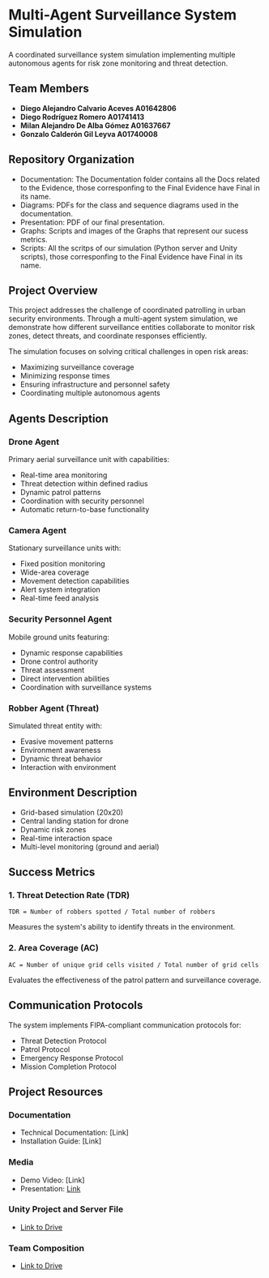 # Multi-Agent Surveillance System Simulation

A coordinated surveillance system simulation implementing multiple autonomous agents for risk zone monitoring and threat detection.

## Team Members
- **Diego Alejandro Calvario Aceves A01642806**  
- **Diego Rodríguez Romero A01741413**  
- **Milan Alejandro De Alba Gómez A01637667**  
- **Gonzalo Calderón Gil Leyva A01740008**

## Repository Organization
- Documentation: The Documentation folder contains all the Docs related to the Evidence, those corresponfing to the Final Evidence have Final in its name.
- Diagrams: PDFs for the class and sequence diagrams used in the documentation.
- Presentation: PDF of our final presentation.
- Graphs: Scripts and images of the Graphs that represent our sucess metrics.
- Scripts: All the scritps of our simulation (Python server and Unity scripts), those corresponfing to the Final Evidence have Final in its name.

## Project Overview
This project addresses the challenge of coordinated patrolling in urban security environments. Through a multi-agent system simulation, we demonstrate how different surveillance entities collaborate to monitor risk zones, detect threats, and coordinate responses efficiently.

The simulation focuses on solving critical challenges in open risk areas:
- Maximizing surveillance coverage
- Minimizing response times
- Ensuring infrastructure and personnel safety
- Coordinating multiple autonomous agents

## Agents Description

### Drone Agent
Primary aerial surveillance unit with capabilities:
- Real-time area monitoring
- Threat detection within defined radius
- Dynamic patrol patterns
- Coordination with security personnel
- Automatic return-to-base functionality

### Camera Agent
Stationary surveillance units with:
- Fixed position monitoring
- Wide-area coverage
- Movement detection capabilities
- Alert system integration
- Real-time feed analysis

### Security Personnel Agent
Mobile ground units featuring:
- Dynamic response capabilities
- Drone control authority
- Threat assessment
- Direct intervention abilities
- Coordination with surveillance systems

### Robber Agent (Threat)
Simulated threat entity with:
- Evasive movement patterns
- Environment awareness
- Dynamic threat behavior
- Interaction with environment

## Environment Description
- Grid-based simulation (20x20)
- Central landing station for drone
- Dynamic risk zones
- Real-time interaction space
- Multi-level monitoring (ground and aerial)

## Success Metrics

### 1. Threat Detection Rate (TDR)
```
TDR = Number of robbers spotted / Total number of robbers
```
Measures the system's ability to identify threats in the environment.

### 2. Area Coverage (AC)
```
AC = Number of unique grid cells visited / Total number of grid cells
```
Evaluates the effectiveness of the patrol pattern and surveillance coverage.

## Communication Protocols
The system implements FIPA-compliant communication protocols for:
- Threat Detection Protocol
- Patrol Protocol
- Emergency Response Protocol
- Mission Completion Protocol

## Project Resources

### Documentation
- Technical Documentation: [Link]
- Installation Guide: [Link]

### Media
- Demo Video: [Link]
- Presentation: [Link](https://www.canva.com/design/DAGX0D9-HY0/L8idS2YYozzoWbuA-nr_Xw/edit?utm_content=DAGX0D9-HY0&utm_campaign=designshare&utm_medium=link2&utm_source=sharebutton)

### Unity Project and Server File
- [Link to Drive](https://drive.google.com/drive/folders/1LwzeK-e7mb2bxrK4boZpVSBnVRqmc2fw?usp=sharing)

### Team Composition
- [Link to Drive](https://docs.google.com/document/d/1Up_nsI_3LVbfljp3XkVUJf1KqFE3RZiMI-q4zwXfATk/edit?usp=sharing)
